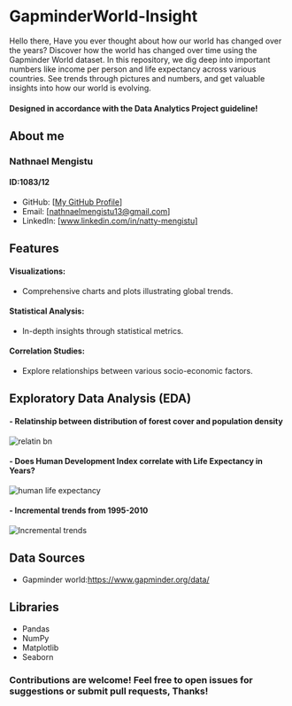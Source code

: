 # GapminderWorld-Insight
Hello there, Have you ever thought about how our world has changed over the years? Discover how the world has changed over time using the Gapminder World dataset. In this repository, we dig deep into important numbers like income per person and life expectancy across various countries. See trends through pictures and numbers, and get valuable insights into how our world is evolving.
#### Designed in accordance with the Data Analytics Project guideline!

## About me

### Nathnael Mengistu
####  ID:1083/12

- GitHub: [[My GitHub Profile](https://github.com/tiNa5113)]
- Email: [nathnaelmengistu13@gmail.com]
- LinkedIn: [www.linkedin.com/in/natty-mengistu]

## Features
#### Visualizations:
- Comprehensive charts and plots illustrating global trends.
#### Statistical Analysis:
- In-depth insights through statistical metrics.
#### Correlation Studies:
- Explore relationships between various socio-economic factors.
## Exploratory Data Analysis (EDA)
#### - Relatinship between distribution of forest cover and population density
![relatin bn](https://github.com/tiNa5113/GapminderWord-Insight/assets/83579902/69efa598-2759-4bdf-a712-98edd2e496eb)
#### - Does Human Development Index correlate with Life Expectancy in Years?
![human life expectancy](https://github.com/tiNa5113/GapminderWord-Insight/assets/83579902/6ebb1fc6-0f0b-4cb2-a026-a69fd53e6446)
#### - Incremental trends from 1995-2010
![Incremental trends](https://github.com/tiNa5113/GapminderWord-Insight/assets/83579902/db3dec87-9613-42fd-a584-e19ab954a1d8)
## Data Sources
- Gapminder world:https://www.gapminder.org/data/
## Libraries 
- Pandas
- NumPy
- Matplotlib
- Seaborn

### Contributions are welcome! Feel free to open issues for suggestions or submit pull requests, Thanks!


